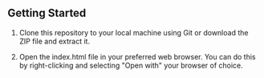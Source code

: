 ## Getting Started

1. Clone this repository to your local machine using Git or download the ZIP file and extract it.

2. Open the index.html file in your preferred web browser. You can do this by right-clicking and selecting "Open with" your browser of choice.
